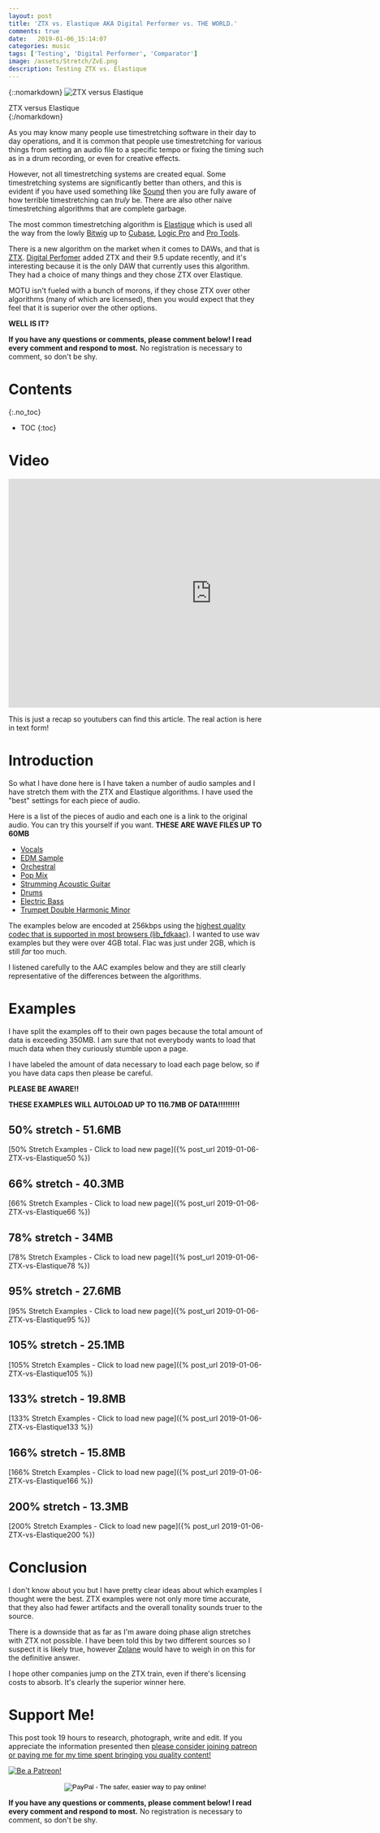 ```yaml
---
layout: post
title: 'ZTX vs. Elastique AKA Digital Performer vs. THE WORLD.'
comments: true
date:   2019-01-06_15:14:07 
categories: music
tags: ['Testing', 'Digital Performer', 'Comparator']
image: /assets/Stretch/ZvE.png
description: Testing ZTX vs. Elastique
---
```


{::nomarkdown}
<img src="/assets/Stretch/ZvE.png" alt="ZTX versus Elastique">
<div class="image-caption">ZTX versus Elastique</div>
{:/nomarkdown}

As you may know many people use timestretching software in their day to day operations, and it is common that people use timestretching for various things from setting an audio file to a specific tempo or fixing the timing such as in a drum recording, or even for creative effects.

However, not all timestretching systems are created equal. Some timestretching systems are significantly better than others, and this is evident if you have used something like [Sound](https://www.surina.net/soundtouch/) then you are fully aware of how terrible timestretching can _truly_ be. There are also other naive timestretching algorithms that are complete garbage.

The most common timestretching algorithm is [Elastique](https://products.zplane.de/elastique-pitch-2) which is used all the way from the lowly [Bitwig](https://www.bitwig.com/en/home.html) up to [Cubase](https://new.steinberg.net/cubase/), [Logic Pro](https://www.apple.com/logic-pro/) and [Pro Tools](https://www.avid.com/pro-tools).

There is a new algorithm on the market when it comes to DAWs, and that is [ZTX](http://www.zynaptiq.com/ztx/). [Digital Perfomer](http://motu.com/newsitems/digital-performer-95-is-now-shipping) added ZTX and their 9.5 update recently, and it's interesting because it is the only DAW that currently uses this algorithm. They had a choice of many things and they chose ZTX over Elastique.

MOTU isn't fueled with a bunch of morons, if they chose ZTX over other algorithms (many of which are licensed), then you would expect that they feel that it is superior over the other options.

**WELL IS IT?**

<!--more-->

**If you have any questions or comments, please comment below! I read every comment and respond to most.** No registration is necessary to comment, so don't be shy.

# Contents
{:.no_toc}
* TOC
{:toc}

# Video

<iframe width="800" height="450" src="https://www.youtube.com/embed/m6MBwmYrbtg" frameborder="0" allow="accelerometer; autoplay; encrypted-media; gyroscope; picture-in-picture" allowfullscreen></iframe>

This is just a recap so youtubers can find this article. The real action is here in text form!

# Introduction

So what I have done here is I have taken a number of audio samples and I have stretch them with the ZTX and Elastique algorithms. I have used the "best" settings for each piece of audio.

Here is a list of the pieces of audio and each one is a link to the original audio. You can try this yourself if you want. **THESE ARE WAVE FILES UP TO 60MB**

* [Vocals](/assets/Stretch/Vox100.wav)
* [EDM Sample](/assets/Stretch/Puke100.wav)
* [Orchestral](/assets/Stretch/Och100.wav)
* [Pop Mix](/assets/Stretch/Pop100.wav)
* [Strumming Acoustic Guitar](/assets/Stretch/Acoustic100.wav)
* [Drums](/assets/Stretch/Drums100.wav)
* [Electric Bass](/assets/Stretch/Bass100.wav)
* [Trumpet Double Harmonic Minor](/assets/Stretch/Trumpet100.wav)

The examples below are encoded at 256kbps using the [highest quality codec that is supported in most browsers (lib_fdkaac)](https://trac.ffmpeg.org/wiki/Encode/AAC). I wanted to use wav examples but they were over 4GB total. Flac was just under 2GB, which is still _far_ too much.

I listened carefully to the AAC examples below and they are still clearly representative of the differences between the algorithms.

# Examples

I have split the examples off to their own pages because the total amount of data is exceeding 350MB. I am sure that not everybody wants to load that much data when they curiously stumble upon a page.
 
I have labeled the amount of data necessary to load each page below, so if you have data caps then please be careful.

**PLEASE BE AWARE!!**

**THESE EXAMPLES WILL AUTOLOAD UP TO 116.7MB OF DATA!!!!!!!!!**

## 50% stretch - 51.6MB

[50% Stretch Examples - Click to load new page]({% post_url 2019-01-06-ZTX-vs-Elastique50 %})

## 66% stretch - 40.3MB

[66% Stretch Examples - Click to load new page]({% post_url 2019-01-06-ZTX-vs-Elastique66 %})

## 78% stretch - 34MB

[78% Stretch Examples - Click to load new page]({% post_url 2019-01-06-ZTX-vs-Elastique78 %})

## 95% stretch - 27.6MB

[95% Stretch Examples - Click to load new page]({% post_url 2019-01-06-ZTX-vs-Elastique95 %})

## 105% stretch - 25.1MB

[105% Stretch Examples - Click to load new page]({% post_url 2019-01-06-ZTX-vs-Elastique105 %})

## 133% stretch - 19.8MB

[133% Stretch Examples - Click to load new page]({% post_url 2019-01-06-ZTX-vs-Elastique133 %})

## 166% stretch - 15.8MB

[166% Stretch Examples - Click to load new page]({% post_url 2019-01-06-ZTX-vs-Elastique166 %})

## 200% stretch - 13.3MB

[200% Stretch Examples - Click to load new page]({% post_url 2019-01-06-ZTX-vs-Elastique200 %})

# Conclusion

I don't know about you but I have pretty clear ideas about which examples I thought were the best. ZTX examples were not only more time accurate, that they also had fewer artifacts and the overall tonality sounds truer to the source.

There is a downside that as far as I'm aware doing phase align stretches with ZTX not possible. I have been told this by two different sources so I suspect it is likely true, however [Zplane](https://www.zplane.de) would have to weigh in on this for the definitive answer.

I hope other companies jump on the ZTX train, even if there's licensing costs to absorb. It's clearly the superior winner here.

# Support Me!

This post took 19 hours to research, photograph, write and edit. If you appreciate the information presented then <a href="/DonateNow/">please consider joining patreon or paying me for my time spent bringing you quality content!</a>

<a href="https://www.patreon.com/bePatron?u=7465992"> <img class="patreon-button" src="/assets/Patreon.png" alt="Be a Patreon!"></a>

<form style="text-align: center;" action="https://www.paypal.com/cgi-bin/webscr" method="post" target="_top">
<input type="hidden" name="cmd" value="_s-xclick">
<input type="hidden" name="hosted_button_id" value="BR247JAZBTUJJ">
<input type="image" src="https://www.paypalobjects.com/en_US/i/btn/btn_donateCC_LG.gif" border="0" name="submit" alt="PayPal - The safer, easier way to pay online!">
<img alt="" border="0" src="https://www.paypalobjects.com/en_US/i/scr/pixel.gif" width="1" height="1">
</form>

**If you have any questions or comments, please comment below! I read every comment and respond to most.** No registration is necessary to comment, so don't be shy.

